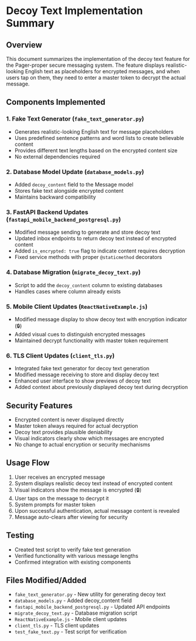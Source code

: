 # Decoy Text Implementation Summary

## Overview
This document summarizes the implementation of the decoy text feature for the Pager-proper secure messaging system. The feature displays realistic-looking English text as placeholders for encrypted messages, and when users tap on them, they need to enter a master token to decrypt the actual message.

## Components Implemented

### 1. Fake Text Generator (`fake_text_generator.py`)
- Generates realistic-looking English text for message placeholders
- Uses predefined sentence patterns and word lists to create believable content
- Provides different text lengths based on the encrypted content size
- No external dependencies required

### 2. Database Model Update (`database_models.py`)
- Added `decoy_content` field to the Message model
- Stores fake text alongside encrypted content
- Maintains backward compatibility

### 3. FastAPI Backend Updates (`fastapi_mobile_backend_postgresql.py`)
- Modified message sending to generate and store decoy text
- Updated inbox endpoints to return decoy text instead of encrypted content
- Added `is_encrypted: true` flag to indicate content requires decryption
- Fixed service methods with proper `@staticmethod` decorators

### 4. Database Migration (`migrate_decoy_text.py`)
- Script to add the `decoy_content` column to existing databases
- Handles cases where column already exists

### 5. Mobile Client Updates (`ReactNativeExample.js`)
- Modified message display to show decoy text with encryption indicator (🔒)
- Added visual cues to distinguish encrypted messages
- Maintained decrypt functionality with master token requirement

### 6. TLS Client Updates (`client_tls.py`)
- Integrated fake text generator for decoy text generation
- Modified message receiving to store and display decoy text
- Enhanced user interface to show previews of decoy text
- Added context about previously displayed decoy text during decryption

## Security Features
- Encrypted content is never displayed directly
- Master token always required for actual decryption
- Decoy text provides plausible deniability
- Visual indicators clearly show which messages are encrypted
- No change to actual encryption or security mechanisms

## Usage Flow
1. User receives an encrypted message
2. System displays realistic decoy text instead of encrypted content
3. Visual indicators show the message is encrypted (🔒)
4. User taps on the message to decrypt it
5. System prompts for master token
6. Upon successful authentication, actual message content is revealed
7. Message auto-clears after viewing for security

## Testing
- Created test script to verify fake text generation
- Verified functionality with various message lengths
- Confirmed integration with existing components

## Files Modified/Added
- `fake_text_generator.py` - New utility for generating decoy text
- `database_models.py` - Added decoy_content field
- `fastapi_mobile_backend_postgresql.py` - Updated API endpoints
- `migrate_decoy_text.py` - Database migration script
- `ReactNativeExample.js` - Mobile client updates
- `client_tls.py` - TLS client updates
- `test_fake_text.py` - Test script for verification